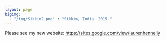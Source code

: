 ```yaml
---
layout: page
bigimg:
  - "/img/Sikkim2.png" : "Sikkim, India. 2015."
--- 
```


Please see my new website: https://sites.google.com/view/laurenhennelly

</p>




